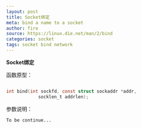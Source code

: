 ```yaml
---
layout: post
title: Socket绑定
meta: bind a name to a socket
author: fire
source: https://linux.die.net/man/2/bind
categories: socket 
tags: socket bind network
---
```


**Socket绑定**

函数原型：

```c

int bind(int sockfd, const struct sockaddr *addr,  
            socklen_t addrlen);

```

参数说明：

~~~
To be continue...
~~~